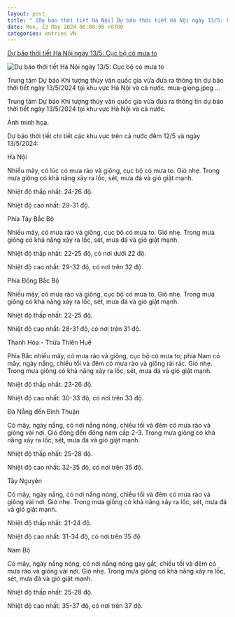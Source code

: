 ```yaml
---
layout: post
title: " [Dự báo thời tiết Hà Nội] Dự báo thời tiết Hà Nội ngày 13/5: Cục bộ có mưa to"
date: Mon, 13 May 2024 00:00:00 +0700
categories: entries VN
---
```

[Dự báo thời tiết Hà Nội ngày 13/5: Cục bộ có mưa to](https://moitruong.net.vn/du-bao-thoi-tiet-ha-noi-ngay-13-5-cuc-bo-co-mua-to-74397.html)

![Dự báo thời tiết Hà Nội ngày 13/5: Cục bộ có mưa to](https://mtcs.1cdn.vn/thumbs/600x315/2024/05/13/mua-giong.jpeg)

Trung tâm Dự báo Khí tượng thủy văn quốc gia vừa đưa ra thông tin dự báo thời tiết ngày 13/5/2024 tại khu vực Hà Nội và cả nước. mua-giong.jpeg ...

Trung tâm Dự báo Khí tượng thủy văn quốc gia vừa đưa ra thông tin dự báo thời tiết ngày 13/5/2024 tại khu vực Hà Nội và cả nước.

Ảnh minh họa.

Dự báo thời tiết chi tiết các khu vực trên cả nước đêm 12/5 và ngày 13/5/2024:

Hà Nội



Nhiều mây, có lúc có mưa rào và giông, cục bộ có mưa to. Gió nhẹ. Trong mưa giông có khả năng xảy ra lốc, sét, mưa đá và gió giật mạnh.



Nhiệt độ thấp nhất: 24-26 độ.



Nhiệt độ cao nhất: 29-31 độ.



Phía Tây Bắc Bộ



Nhiều mây, có mưa rào và giông, cục bộ có mưa to. Gió nhẹ. Trong mưa giông có khả năng xảy ra lốc, sét, mưa đá và gió giật mạnh.



Nhiệt độ thấp nhất: 22-25 độ, có nơi dưới 22 độ.



Nhiệt độ cao nhất: 29-32 độ, có nơi trên 32 độ.



Phía Đông Bắc Bộ



Nhiều mây, có mưa rào và giông, cục bộ có mưa to. Gió nhẹ. Trong mưa giông có khả năng xảy ra lốc, sét, mưa đá và gió giật mạnh.



Nhiệt độ thấp nhất: 22-25 độ.



Nhiệt độ cao nhất: 28-31 độ, có nơi trên 31 độ.



Thanh Hóa - Thừa Thiên Huế



Phía Bắc nhiều mây, có mưa rào và giông, cục bộ có mưa to; phía Nam có mây, ngày nắng, chiều tối và đêm có mưa rào và giông rải rác. Gió nhẹ. Trong mưa giông có khả năng xảy ra lốc, sét, mưa đá và gió giật mạnh.



Nhiệt độ thấp nhất: 23-26 độ.



Nhiệt độ cao nhất: 30-33 độ, có nơi trên 33 độ.



Đà Nẵng đến Bình Thuận



Có mây, ngày nắng, có nơi nắng nóng, chiều tối và đêm có mưa rào và giông vài nơi. Gió đông đến đông nam cấp 2-3. Trong mưa giông có khả năng xảy ra lốc, sét, mưa đá và gió giật mạnh.



Nhiệt độ thấp nhất: 25-28 độ.



Nhiệt độ cao nhất: 32-35 độ, có nơi trên 35 độ.



Tây Nguyên



Có mây, ngày nắng, có nơi nắng nóng, chiều tối và đêm có mưa rào và giông vài nơi. Gió nhẹ. Trong mưa giông có khả năng xảy ra lốc, sét, mưa đá và gió giật mạnh.



Nhiệt độ thấp nhất: 21-24 độ.



Nhiệt độ cao nhất: 31-34 độ, có nơi trên 35 độ



Nam Bộ



Có mây, ngày nắng nóng, có nơi nắng nóng gay gắt, chiều tối và đêm có mưa rào và giông vài nơi. Gió nhẹ. Trong mưa giông có khả năng xảy ra lốc, sét, mưa đá và gió giật mạnh.



Nhiệt độ thấp nhất: 25-28 độ.



Nhiệt độ cao nhất: 35-37 độ, có nơi trên 37 độ.﻿

